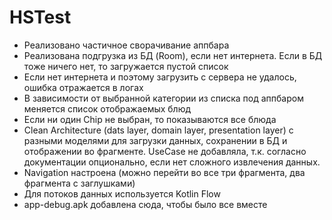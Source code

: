 # HSTest
* Реализовано частичное сворачивание аппбара
* Реализована подгрузка из БД (Room), если нет интернета. Если в БД тоже ничего нет, то загружается пустой список
* Если нет интернета и поэтому загрузить с сервера не удалось, ошибка отражается в логах
* В зависимости от выбранной категории из списка под аппбаром меняется список отображаемых блюд
* Если ни один Chip не выбран, то показываются все блюда
* Clean Architecture (dats layer, domain layer, presentation layer) с разными моделями для загрузки данных, сохранении в БД и отображении во фрагменте. UseCase не добавляла, т.к. согласно документации опционально, если нет сложного извлечения данных.
* Navigation настроена (можно перейти во все три фрагмента, два фрагмента с заглушками)
* Для потоков данных используется Kotlin Flow
* app-debug.apk добавлена сюда, чтобы было все вместе
